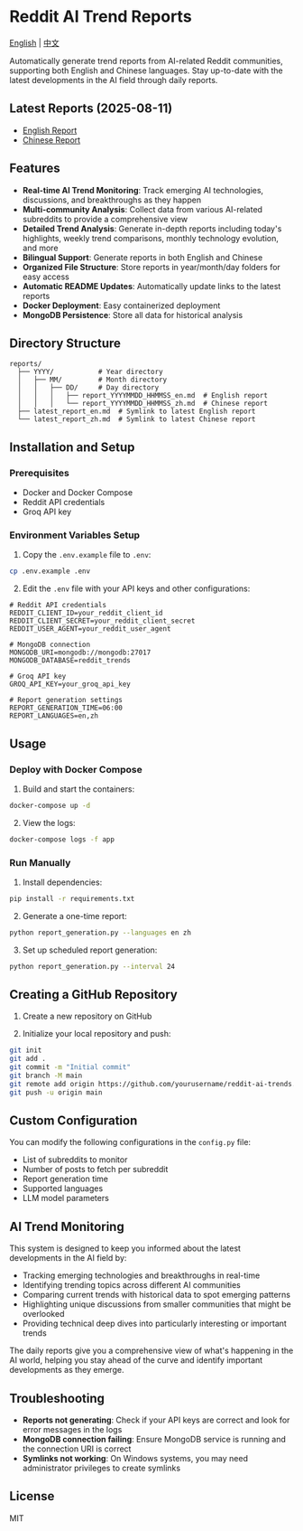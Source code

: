 # Reddit AI Trend Reports

[English](README.md) | [中文](README_CN.md)

Automatically generate trend reports from AI-related Reddit communities, supporting both English and Chinese languages. Stay up-to-date with the latest developments in the AI field through daily reports.

## Latest Reports (2025-08-11)

- [English Report](reports/latest_report_en.md)
- [Chinese Report](reports/latest_report_zh.md)

## Features

- **Real-time AI Trend Monitoring**: Track emerging AI technologies, discussions, and breakthroughs as they happen
- **Multi-community Analysis**: Collect data from various AI-related subreddits to provide a comprehensive view
- **Detailed Trend Analysis**: Generate in-depth reports including today's highlights, weekly trend comparisons, monthly technology evolution, and more
- **Bilingual Support**: Generate reports in both English and Chinese
- **Organized File Structure**: Store reports in year/month/day folders for easy access
- **Automatic README Updates**: Automatically update links to the latest reports
- **Docker Deployment**: Easy containerized deployment
- **MongoDB Persistence**: Store all data for historical analysis

## Directory Structure

```
reports/
  ├── YYYY/           # Year directory
  │   ├── MM/         # Month directory
  │   │   ├── DD/     # Day directory
  │   │   │   ├── report_YYYYMMDD_HHMMSS_en.md  # English report
  │   │   │   └── report_YYYYMMDD_HHMMSS_zh.md  # Chinese report
  ├── latest_report_en.md  # Symlink to latest English report
  └── latest_report_zh.md  # Symlink to latest Chinese report
```

## Installation and Setup

### Prerequisites

- Docker and Docker Compose
- Reddit API credentials
- Groq API key

### Environment Variables Setup

1. Copy the `.env.example` file to `.env`:

```bash
cp .env.example .env
```

2. Edit the `.env` file with your API keys and other configurations:

```
# Reddit API credentials
REDDIT_CLIENT_ID=your_reddit_client_id
REDDIT_CLIENT_SECRET=your_reddit_client_secret
REDDIT_USER_AGENT=your_reddit_user_agent

# MongoDB connection
MONGODB_URI=mongodb://mongodb:27017
MONGODB_DATABASE=reddit_trends

# Groq API key
GROQ_API_KEY=your_groq_api_key

# Report generation settings
REPORT_GENERATION_TIME=06:00
REPORT_LANGUAGES=en,zh
```

## Usage

### Deploy with Docker Compose

1. Build and start the containers:

```bash
docker-compose up -d
```

2. View the logs:

```bash
docker-compose logs -f app
```

### Run Manually

1. Install dependencies:

```bash
pip install -r requirements.txt
```

2. Generate a one-time report:

```bash
python report_generation.py --languages en zh
```

3. Set up scheduled report generation:

```bash
python report_generation.py --interval 24
```

## Creating a GitHub Repository

1. Create a new repository on GitHub

2. Initialize your local repository and push:

```bash
git init
git add .
git commit -m "Initial commit"
git branch -M main
git remote add origin https://github.com/yourusername/reddit-ai-trends.git
git push -u origin main
```

## Custom Configuration

You can modify the following configurations in the `config.py` file:

- List of subreddits to monitor
- Number of posts to fetch per subreddit
- Report generation time
- Supported languages
- LLM model parameters

## AI Trend Monitoring

This system is designed to keep you informed about the latest developments in the AI field by:

- Tracking emerging technologies and breakthroughs in real-time
- Identifying trending topics across different AI communities
- Comparing current trends with historical data to spot emerging patterns
- Highlighting unique discussions from smaller communities that might be overlooked
- Providing technical deep dives into particularly interesting or important trends

The daily reports give you a comprehensive view of what's happening in the AI world, helping you stay ahead of the curve and identify important developments as they emerge.

## Troubleshooting

- **Reports not generating**: Check if your API keys are correct and look for error messages in the logs
- **MongoDB connection failing**: Ensure MongoDB service is running and the connection URI is correct
- **Symlinks not working**: On Windows systems, you may need administrator privileges to create symlinks

## License

MIT